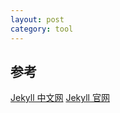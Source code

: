 ```yaml
---
layout: post
category: tool
---
```


## 参考

[Jekyll 中文网](http://jekyllcn.com)
[Jekyll 官网](https://jekyllrb.com)